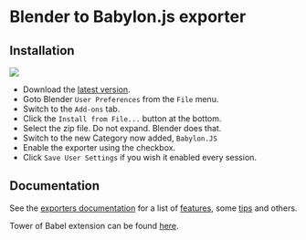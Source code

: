 # Blender to Babylon.js exporter #

## Installation ##
<img src="./preferences.jpg">

- Download the [latest version](https://github.com/BabylonJS/Exporters/blob/master/Blender/Blender2Babylon-5.5.zip?raw=true).
- Goto Blender `User Preferences` from the `File` menu.
- Switch to the `Add-ons` tab.
- Click the `Install from File...` button at the bottom.
- Select the zip file.  Do not expand.  Blender does that.
- Switch to the new Category now added, `Babylon.JS`
- Enable the exporter using the checkbox.
- Click `Save User Settings` if you wish it enabled every session.

## Documentation ##
See the [exporters documentation](http://doc.babylonjs.com/exporters) for a list of [features](http://doc.babylonjs.com/exporters/blender), some [tips](http://doc.babylonjs.com/exporters/blender_tips) and others.

Tower of Babel extension can be found [here](https://github.com/BabylonJS/Extensions/tree/master/QueuedInterpolation/Blender).
